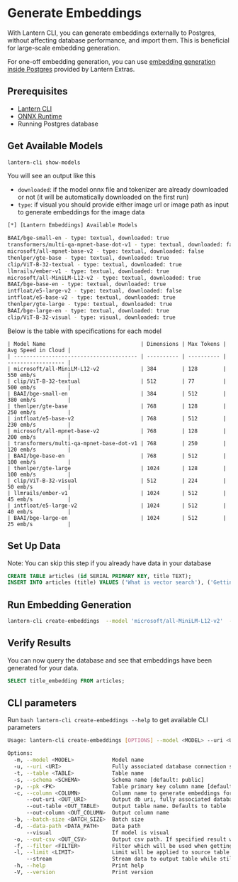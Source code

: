 # Generate Embeddings

With Lantern CLI, you can generate embeddings externally to Postgres, without affecting database performance, and import them. This is beneficial for large-scale embedding generation.

For one-off embedding generation, you can use [embedding generation inside Postgres](/docs/develop/generate) provided by Lantern Extras.

## Prerequisites

- [Lantern CLI](/docs/lantern-cli/install)
- [ONNX Runtime](/docs/lantern-cli/install)
- Running Postgres database

## Get Available Models

```bash
lantern-cli show-models
```

You will see an output like this

- `downloaded`: if the model onnx file and tokenizer are already downloaded or not (it will be automatically downloaded on the first run)
- `type`: if visual you should provide either image url or image path as input to generate embeddings for the image data

```bash
[*] [Lantern Embeddings] Available Models

BAAI/bge-small-en - type: textual, downloaded: true
transformers/multi-qa-mpnet-base-dot-v1 - type: textual, downloaded: false
microsoft/all-mpnet-base-v2 - type: textual, downloaded: false
thenlper/gte-base - type: textual, downloaded: true
clip/ViT-B-32-textual - type: textual, downloaded: true
llmrails/ember-v1 - type: textual, downloaded: true
microsoft/all-MiniLM-L12-v2 - type: textual, downloaded: true
BAAI/bge-base-en - type: textual, downloaded: true
intfloat/e5-large-v2 - type: textual, downloaded: false
intfloat/e5-base-v2 - type: textual, downloaded: true
thenlper/gte-large - type: textual, downloaded: true
BAAI/bge-large-en - type: textual, downloaded: true
clip/ViT-B-32-visual - type: visual, downloaded: true
```

Below is the table with specifications for each model

```table
| Model Name                              | Dimensions | Max Tokens | Avg Speed in Cloud |
| --------------------------------------- | ---------- | ---------- | ------------------ |
| microsoft/all-MiniLM-L12-v2             | 384        | 128        | 550 emb/s          |
| clip/ViT-B-32-textual                   | 512        | 77         | 500 emb/s          |
| BAAI/bge-small-en                       | 384        | 512        | 380 emb/s          |
| thenlper/gte-base                       | 768        | 128        | 250 emb/s          |
| intfloat/e5-base-v2                     | 768        | 512        | 230 emb/s          |
| microsoft/all-mpnet-base-v2             | 768        | 128        | 200 emb/s          |
| transformers/multi-qa-mpnet-base-dot-v1 | 768        | 250        | 120 emb/s          |
| BAAI/bge-base-en                        | 768        | 512        | 100 emb/s          |
| thenlper/gte-large                      | 1024       | 128        | 100 emb/s          |
| clip/ViT-B-32-visual                    | 512        | 224        | 50 emb/s           |
| llmrails/ember-v1                       | 1024       | 512        | 45 emb/s           |
| intfloat/e5-large-v2                    | 1024       | 512        | 40 emb/s           |
| BAAI/bge-large-en                       | 1024       | 512        | 25 emb/s           |
```

## Set Up Data

Note: You can skip this step if you already have data in your database

```sql
CREATE TABLE articles (id SERIAL PRIMARY KEY, title TEXT);
INSERT INTO articles (title) VALUES ('What is vector search'), ('Getting your AI application up and running in minutes'), ('HNSW vs IVFFLAT');
```

## Run Embedding Generation

```bash
lantern-cli create-embeddings  --model 'microsoft/all-MiniLM-L12-v2'  --uri 'postgresql://[username]:[password]@localhost:5432/[db]' --table "articles" --column "title" --out-column "title_embedding" --pk id --batch-size 100
```

## Verify Results

You can now query the database and see that embeddings have been generated for your data.

```sql
SELECT title_embedding FROM articles;
```

## CLI parameters

Run `bash lantern-cli create-embeddings --help` to get available CLI parameters

```bash
Usage: lantern-cli create-embeddings [OPTIONS] --model <MODEL> --uri <URI> --table <TABLE> --column <COLUMN> --out-column <OUT_COLUMN>

Options:
  -m, --model <MODEL>            Model name
  -u, --uri <URI>                Fully associated database connection string including db name
  -t, --table <TABLE>            Table name
  -s, --schema <SCHEMA>          Schema name [default: public]
  -p, --pk <PK>                  Table primary key column name [default: id]
  -c, --column <COLUMN>          Column name to generate embeddings for
      --out-uri <OUT_URI>        Output db uri, fully associated database connection string including db name. Defaults to
      --out-table <OUT_TABLE>    Output table name. Defaults to table
      --out-column <OUT_COLUMN>  Output column name
  -b, --batch-size <BATCH_SIZE>  Batch size
  -d, --data-path <DATA_PATH>    Data path
      --visual                   If model is visual
  -o, --out-csv <OUT_CSV>        Output csv path. If specified result will be written in csv instead of database
  -f, --filter <FILTER>          Filter which will be used when getting data from source table
  -l, --limit <LIMIT>            Limit will be applied to source table if specified
      --stream                   Stream data to output table while still generating
  -h, --help                     Print help
  -V, --version                  Print version
```
